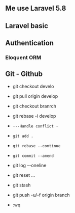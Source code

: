 ## Me use Laravel 5.8

## Laravel basic


## Authentication


### Eloquent ORM


## Git - Github
- git checkout develo 
- git pull origin develop 
- git checkout branrch 
- git rebase -i develop 
-     ---Handle conflict -
-     git add .
-     git rebase --continue
-     git commit --amend 
- git log --oneline
- git reset ...
- git stash 

- git push -u/-f origin branch

- :wq 



